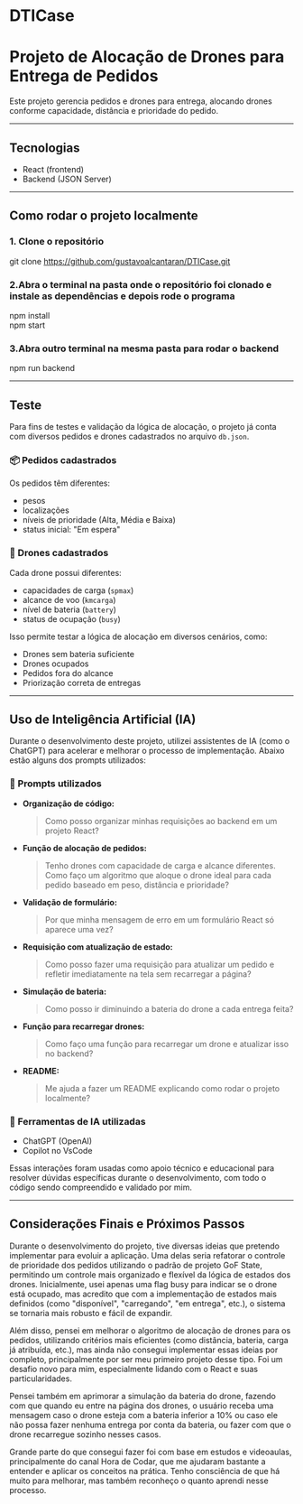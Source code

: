 # DTICase
# Projeto de Alocação de Drones para Entrega de Pedidos

Este projeto gerencia pedidos e drones para entrega, alocando drones conforme capacidade, distância e prioridade do pedido.

---

## Tecnologias

- React (frontend)
- Backend (JSON Server)

---

## Como rodar o projeto localmente

### 1. Clone o repositório

git clone https://github.com/gustavoalcantaran/DTICase.git

### 2.Abra o terminal na pasta onde o repositório foi clonado e instale as dependências e depois rode o programa

npm install  
npm start

### 3.Abra outro terminal na mesma pasta para rodar o backend

npm run backend

---
## Teste

Para fins de testes e validação da lógica de alocação, o projeto já conta com diversos pedidos e drones cadastrados no arquivo `db.json`.

### 📦 Pedidos cadastrados

Os pedidos têm diferentes:

- pesos
- localizações
- níveis de prioridade (Alta, Média e Baixa)
- status inicial: "Em espera"

### 🚁 Drones cadastrados

Cada drone possui diferentes:

- capacidades de carga (`spmax`)
- alcance de voo (`kmcarga`)
- nível de bateria (`battery`)
- status de ocupação (`busy`)

Isso permite testar a lógica de alocação em diversos cenários, como:

- Drones sem bateria suficiente
- Drones ocupados
- Pedidos fora do alcance
- Priorização correta de entregas

---
## Uso de Inteligência Artificial (IA)

Durante o desenvolvimento deste projeto, utilizei assistentes de IA (como o ChatGPT) para acelerar e melhorar o processo de implementação. Abaixo estão alguns dos prompts utilizados:

### 💬 Prompts utilizados

- **Organização de código:**
  > Como posso organizar minhas requisições ao backend em um projeto React?

- **Função de alocação de pedidos:**
  > Tenho drones com capacidade de carga e alcance diferentes. Como faço um algoritmo que aloque o drone ideal para cada pedido baseado em peso, distância e prioridade?

- **Validação de formulário:**
  > Por que minha mensagem de erro em um formulário React só aparece uma vez?

- **Requisição com atualização de estado:**
  > Como posso fazer uma requisição para atualizar um pedido e refletir imediatamente na tela sem recarregar a página?

- **Simulação de bateria:**
  > Como posso ir diminuindo a bateria do drone a cada entrega feita?

- **Função para recarregar drones:**
  > Como faço uma função para recarregar um drone e atualizar isso no backend?

- **README:**
  > Me ajuda a fazer um README explicando como rodar o projeto localmente?

### 🤖 Ferramentas de IA utilizadas

- ChatGPT (OpenAI)
- Copilot no VsCode

Essas interações foram usadas como apoio técnico e educacional para resolver dúvidas específicas durante o desenvolvimento, com todo o código sendo compreendido e validado por mim.

---
## Considerações Finais e Próximos Passos

Durante o desenvolvimento do projeto, tive diversas ideias que pretendo implementar para evoluir a aplicação. Uma delas seria refatorar o controle de prioridade dos pedidos utilizando o padrão de projeto GoF State, permitindo um controle mais organizado e flexível da lógica de estados dos drones. Inicialmente, usei apenas uma flag busy para indicar se o drone está ocupado, mas acredito que com a implementação de estados mais definidos (como "disponível", "carregando", "em entrega", etc.), o sistema se tornaria mais robusto e fácil de expandir.

Além disso, pensei em melhorar o algoritmo de alocação de drones para os pedidos, utilizando critérios mais eficientes (como distância, bateria, carga já atribuída, etc.), mas ainda não consegui implementar essas ideias por completo, principalmente por ser meu primeiro projeto desse tipo. Foi um desafio novo para mim, especialmente lidando com o React e suas particularidades.

Pensei também em aprimorar a simulação da bateria do drone, fazendo com que quando eu entre na página dos drones, o usuário receba uma mensagem caso o drone esteja com a bateria inferior a 10% ou caso ele não possa fazer nenhuma entrega por conta da bateria, ou fazer com que o drone recarregue sozinho nesses casos.

Grande parte do que consegui fazer foi com base em estudos e videoaulas, principalmente do canal Hora de Codar, que me ajudaram bastante a entender e aplicar os conceitos na prática. Tenho consciência de que há muito para melhorar, mas também reconheço o quanto aprendi nesse processo.
